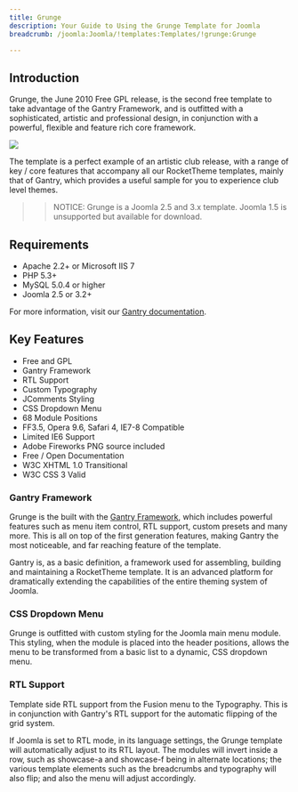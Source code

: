```yaml
---
title: Grunge
description: Your Guide to Using the Grunge Template for Joomla
breadcrumb: /joomla:Joomla/!templates:Templates/!grunge:Grunge

---
```


Introduction
-----

Grunge, the June 2010 Free GPL release, is the second free template to take advantage of the Gantry Framework, and is outfitted with a sophisticated, artistic and professional design, in conjunction with a powerful, flexible and feature rich core framework. 

![][Grunge]

The template is a perfect example of an artistic club release, with a range of key / core features that accompany all our RocketTheme templates, mainly that of Gantry, which provides a useful sample for you to experience club level themes.

>> NOTICE: Grunge is a Joomla 2.5 and 3.x template. Joomla 1.5 is unsupported but available for download.

Requirements
-----

* Apache 2.2+ or Microsoft IIS 7
* PHP 5.3+
* MySQL 5.0.4 or higher
* Joomla 2.5 or 3.2+

For more information, visit our [Gantry documentation][gantry].

Key Features
-----

* Free and GPL
* Gantry Framework
* RTL Support
* Custom Typography
* JComments Styling
* CSS Dropdown Menu
* 68 Module Positions
* FF3.5, Opera 9.6, Safari 4, IE7-8 Compatible
* Limited IE6 Support
* Adobe Fireworks PNG source included
* Free / Open Documentation
* W3C XHTML 1.0 Transitional
* W3C CSS 3 Valid

### Gantry Framework

Grunge is the built with the [Gantry Framework][gantry], which includes powerful features such as menu item control, RTL support, custom presets and many more. This is all on top of the first generation features, making Gantry the most noticeable, and far reaching feature of the template.

Gantry is, as a basic definition, a framework used for assembling, building and maintaining a RocketTheme template. It is an advanced platform for dramatically extending the capabilities of the entire theming system of Joomla. 

### CSS Dropdown Menu

Grunge is outfitted with custom styling for the Joomla main menu module. This styling, when the module is placed into the header positions, allows the menu to be transformed from a basic list to a dynamic, CSS dropdown menu.

### RTL Support

Template side RTL support from the Fusion menu to the Typography. This is in conjunction with Gantry's RTL support for the automatic flipping of the grid system.

If Joomla is set to RTL mode, in its language settings, the Grunge template will automatically adjust to its RTL layout. The modules will invert inside a row, such as showcase-a and showcase-f being in alternate locations; the various template elements such as the breadcrumbs and typography will also flip; and also the menu will adjust accordingly.

[gantry]: http://www.gantry-framework.org/
[Grunge]: assets/grunge2.jpeg
[responsive]: assets/responsive.jpg
[roksprocket]: assets/roksprocket.jpg
[filezilla]: https://filezilla-project.org
[launcher]: ../../start/rocketlauncher.md